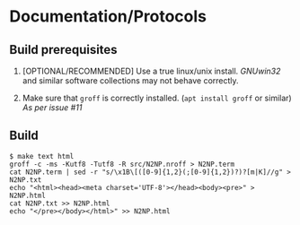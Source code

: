 # Documentation/Protocols

## Build prerequisites

1. [OPTIONAL/RECOMMENDED] Use a true linux/unix install. *GNUwin32* and similar software collections may not behave correctly.

2. Make sure that `groff` is correctly installed. (`apt install groff` or similar) *As per issue #11*

## Build

```
$ make text html
groff -c -ms -Kutf8 -Tutf8 -R src/N2NP.nroff > N2NP.term
cat N2NP.term | sed -r "s/\x1B\[([0-9]{1,2}(;[0-9]{1,2})?)?[m|K]//g" > N2NP.txt
echo "<html><head><meta charset='UTF-8'></head><body><pre>" > N2NP.html
cat N2NP.txt >> N2NP.html
echo "</pre></body></html>" >> N2NP.html
```